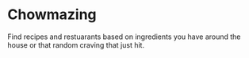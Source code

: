 # Chowmazing
Find recipes and restuarants based on ingredients you have around the house or that random craving that just hit.
